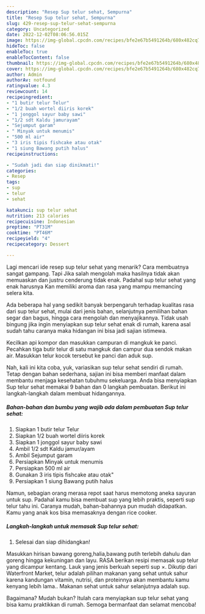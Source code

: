 ```yaml
---
description: "Resep Sup telur sehat, Sempurna"
title: "Resep Sup telur sehat, Sempurna"
slug: 429-resep-sup-telur-sehat-sempurna
category: Uncategorized
date: 2022-12-02T08:06:56.015Z
image: https://img-global.cpcdn.com/recipes/bfe2e67b5491264b/680x482cq70/sup-telur-sehat-foto-resep-utama.jpg
hideToc: false
enableToc: true
enableTocContent: false
thumbnail: https://img-global.cpcdn.com/recipes/bfe2e67b5491264b/680x482cq70/sup-telur-sehat-foto-resep-utama.jpg
cover: https://img-global.cpcdn.com/recipes/bfe2e67b5491264b/680x482cq70/sup-telur-sehat-foto-resep-utama.jpg
author: Admin
authorAv: notfound
ratingvalue: 4.3
reviewcount: 14
recipeingredient:
- "1 butir telur Telur"
- "1/2 buah wortel diiris korek"
- "1 jonggol sayur baby sawi"
- "1/2 sdt Kaldu jamurayam"
- "Sejumput garam"
- " Minyak untuk menumis"
- "500 ml air"
- "3 iris tipis fishcake atau otak"
- "1 siung Bawang putih halus"
recipeinstructions:

- "Sudah jadi dan siap dinikmati!"
categories:
- Resep
tags:
- sup
- telur
- sehat

katakunci: sup telur sehat 
nutrition: 213 calories
recipecuisine: Indonesian
preptime: "PT31M"
cooktime: "PT46M"
recipeyield: "4"
recipecategory: Dessert

---
```



Lagi mencari ide resep sup telur sehat yang menarik? Cara membuatnya sangat gampang. Tapi Jika salah mengolah maka hasilnya tidak akan memuaskan dan justru cenderung tidak enak. Padahal sup telur sehat yang enak harusnya Kan memiliki aroma dan rasa yang mampu memancing selera kita.


Ada beberapa hal yang sedikit banyak berpengaruh terhadap kualitas rasa dari sup telur sehat, mulai dari jenis bahan, selanjutnya pemilihan bahan segar dan bagus, hingga cara mengolah dan menyajikannya. Tidak usah bingung jika ingin menyiapkan sup telur sehat enak di rumah, karena asal sudah tahu caranya maka hidangan ini bisa jadi sajian istimewa.

Kecilkan api kompor dan masukkan campuran di mangkuk ke panci. Pecahkan tiga butir telur di satu mangkuk dan campur dua sendok makan air. Masukkan telur kocok tersebut ke panci dan aduk sup.


Nah, kali ini kita coba, yuk, variasikan sup telur sehat sendiri di rumah. Tetap dengan bahan sederhana, sajian ini bisa memberi manfaat dalam membantu menjaga kesehatan tubuhmu sekeluarga. Anda bisa menyiapkan Sup telur sehat memakai 9 bahan dan 0 langkah pembuatan. Berikut ini langkah-langkah dalam membuat hidangannya.

<!--inarticleads1-->

##### Bahan-bahan dan bumbu yang wajib ada dalam pembuatan Sup telur sehat:

1. Siapkan 1 butir telur Telur
1. Siapkan 1/2 buah wortel diiris korek
1. Siapkan 1 jonggol sayur baby sawi
1. Ambil 1/2 sdt Kaldu jamur/ayam
1. Ambil Sejumput garam
1. Persiapkan  Minyak untuk menumis
1. Persiapkan 500 ml air
1. Gunakan 3 iris tipis fishcake atau otak&#34;
1. Persiapkan 1 siung Bawang putih halus


Namun, sebagian orang merasa repot saat harus memotong aneka sayuran untuk sup. Padahal kamu bisa membuat sup yang lebih praktis, seperti sup telur tahu ini. Caranya mudah, bahan-bahannya pun mudah didapatkan. Kamu yang anak kos bisa memasaknya dengan rice cooker. 

<!--inarticleads2-->

##### Langkah-langkah untuk memasak Sup telur sehat:


1. Selesai dan siap dihidangkan!

Masukkan hirisan bawang goreng,halia,bawang putih terlebih dahulu dan goreng hingga kekuningan dan layu. RASA berikan resipi memasak sup telur yang dicampur kentang. Lauk yang jenis berkuah seperti sup ×. Dikutip dari Waterfront Market, telur adalah pilihan makanan yang sehat untuk sahur karena kandungan vitamin, nutrisi, dan proteinnya akan membantu kamu kenyang lebih lama.. Makanan sehat untuk sahur selanjutnya adalah sup. 

Bagaimana? Mudah bukan? Itulah cara menyiapkan sup telur sehat yang bisa kamu praktikkan di rumah. Semoga bermanfaat dan selamat mencoba!
